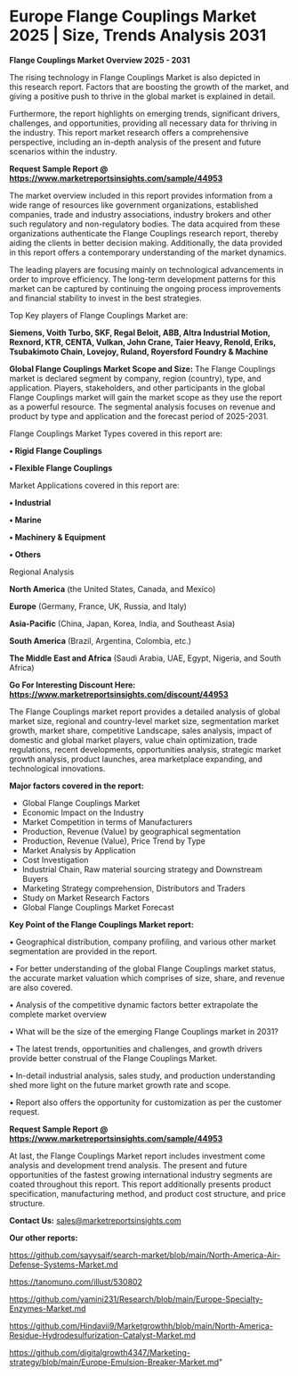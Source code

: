 # Europe Flange Couplings Market 2025 | Size, Trends Analysis 2031

<Strong> Flange Couplings Market Overview 2025 - 2031</strong>

The rising technology in Flange Couplings Market is also depicted in this research report. Factors that are boosting the growth of the market, and giving a positive push to thrive in the global market is explained in detail.

Furthermore, the report highlights on emerging trends, significant drivers, challenges, and opportunities, providing all necessary data for thriving in the industry. This report market research offers a comprehensive perspective, including an in-depth analysis of the present and future scenarios within the industry.

<strong>Request Sample Report @ <a href=https://www.marketreportsinsights.com/sample/44953>https://www.marketreportsinsights.com/sample/44953</a></strong>

The market overview included in this report provides information from a wide range of resources like government organizations, established companies, trade and industry associations, industry brokers and other such regulatory and non-regulatory bodies. The data acquired from these organizations authenticate the Flange Couplings research report, thereby aiding the clients in better decision making. Additionally, the data provided in this report offers a contemporary understanding of the market dynamics.

The leading players are focusing mainly on technological advancements in order to improve efficiency. The long-term development patterns for this market can be captured by continuing the ongoing process improvements and financial stability to invest in the best strategies.

Top Key players of Flange Couplings Market are:

<strong>Siemens, Voith Turbo, SKF, Regal Beloit, ABB, Altra Industrial Motion, Rexnord, KTR, CENTA, Vulkan, John Crane, Taier Heavy, Renold, Eriks, Tsubakimoto Chain, Lovejoy, Ruland, Royersford Foundry & Machine</strong>

<strong><b>Global Flange Couplings Market Scope and Size:</b></strong>
The Flange Couplings market is declared segment by company, region (country), type, and application. Players, stakeholders, and other participants in the global Flange Couplings market will gain the market scope as they use the report as a powerful resource. The segmental analysis focuses on revenue and product by type and application and the forecast period of 2025-2031.

Flange Couplings Market Types covered in this report are:

<strong>•  Rigid Flange Couplings

•  Flexible Flange Couplings</strong>

Market Applications covered in this report are:

<strong>•  Industrial

•  Marine

•  Machinery & Equipment

•  Others</strong> 

Regional Analysis

<strong>North America</strong> (the United States, Canada, and Mexico)

<strong>Europe</strong> (Germany, France, UK, Russia, and Italy)

<strong>Asia-Pacific</strong> (China, Japan, Korea, India, and Southeast Asia)

<strong>South America</strong> (Brazil, Argentina, Colombia, etc.)

<strong>The Middle East and Africa</strong> (Saudi Arabia, UAE, Egypt, Nigeria, and South Africa)

<strong>Go For Interesting Discount Here: <a href=https://www.marketreportsinsights.com/discount/44953>https://www.marketreportsinsights.com/discount/44953</a></strong>

The Flange Couplings market report provides a detailed analysis of global market size, regional and country-level market size, segmentation market growth, market share, competitive Landscape, sales analysis, impact of domestic and global market players, value chain optimization, trade regulations, recent developments, opportunities analysis, strategic market growth analysis, product launches, area marketplace expanding, and technological innovations.

<strong><b>Major factors covered in the report:</b></strong>
<ul>
  <li>Global Flange Couplings Market </li>
  <li>Economic Impact on the Industry</li>
  <li>Market Competition in terms of Manufacturers</li>
  <li>Production, Revenue (Value) by geographical segmentation</li>
  <li>Production, Revenue (Value), Price Trend by Type</li>
  <li>Market Analysis by Application</li>
  <li>Cost Investigation</li>
  <li>Industrial Chain, Raw material sourcing strategy and Downstream Buyers</li>
  <li>Marketing Strategy comprehension, Distributors and Traders</li>
  <li>Study on Market Research Factors</li>
  <li>Global Flange Couplings Market Forecast</li>
</ul>

<strong><b>Key Point of the Flange Couplings Market report:</b></strong>

• Geographical distribution, company profiling, and various other market segmentation are provided in the report.

• For better understanding of the global Flange Couplings market status, the accurate market valuation which comprises of size, share, and revenue are also covered.

• Analysis of the competitive dynamic factors better extrapolate the complete market overview

• What will be the size of the emerging Flange Couplings market in 2031?

• The latest trends, opportunities and challenges, and growth drivers provide better construal of the Flange Couplings Market.

• In-detail industrial analysis, sales study, and production understanding shed more light on the future market growth rate and scope.

• Report also offers the opportunity for customization as per the customer request.

<strong>Request Sample Report @ <a href=https://www.marketreportsinsights.com/sample/44953>https://www.marketreportsinsights.com/sample/44953</a></strong>

At last, the Flange Couplings Market report includes investment come analysis and development trend analysis. The present and future opportunities of the fastest growing international industry segments are coated throughout this report. This report additionally presents product specification, manufacturing method, and product cost structure, and price structure.

<strong>Contact Us:</strong>
sales@marketreportsinsights.com

<strong>Our other reports:</strong>

<a href=https://github.com/sayysaif/search-market/blob/main/North-America-Air-Defense-Systems-Market.md>https://github.com/sayysaif/search-market/blob/main/North-America-Air-Defense-Systems-Market.md</a>

<a href=https://tanomuno.com/illust/530802>https://tanomuno.com/illust/530802</a>

<a href=https://github.com/yamini231/Research/blob/main/Europe-Specialty-Enzymes-Market.md>https://github.com/yamini231/Research/blob/main/Europe-Specialty-Enzymes-Market.md</a>

<a href=https://github.com/Hindavii9/Marketgrowthh/blob/main/North-America-Residue-Hydrodesulfurization-Catalyst-Market.md>https://github.com/Hindavii9/Marketgrowthh/blob/main/North-America-Residue-Hydrodesulfurization-Catalyst-Market.md</a>

<a href=https://github.com/digitalgrowth4347/Marketing-strategy/blob/main/Europe-Emulsion-Breaker-Market.md>https://github.com/digitalgrowth4347/Marketing-strategy/blob/main/Europe-Emulsion-Breaker-Market.md</a>"
